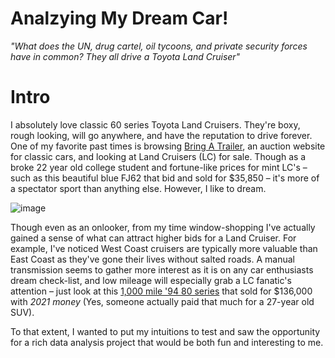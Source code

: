 # Analzying My Dream Car! 

*"What does the UN, drug cartel, oil tycoons, and private security forces have in common? They all drive a Toyota Land Cruiser"*

# Intro
I absolutely love classic 60 series Toyota Land Cruisers. They're boxy, rough looking, will go anywhere, and have the reputation to drive forever. One of my favorite past times is browsing [Bring A Trailer](https://bringatrailer.com/toyota/land-cruiser-fj60-fj62/), an auction website for classic cars, and looking at Land Cruisers (LC) for sale. Though as a broke 22 year old college student and fortune-like prices for mint LC's – such as this beautiful blue FJ62 that bid and sold for $35,850 – it's more of a spectator sport than anything else. However, I like to dream. 

![image](https://user-images.githubusercontent.com/89032804/159414176-32d351f0-448f-4798-9f6a-601ac810d792.png)

Though even as an onlooker, from my time window-shopping I've actually gained a sense of what can attract higher bids for a Land Cruiser. For example, I've noticed West Coast cruisers are typically more valuable than East Coast as they've gone their lives without salted roads. A manual transmission seems to gather more interest as it is on any car enthusiasts dream check-list, and low mileage will especially grab a LC fanatic's attention – just look at this [1,000 mile '94 80 series](https://bringatrailer.com/listing/1994-toyota-land-cruiser-fj80-24/) that sold for $136,000 with _2021 money_ (Yes, someone actually paid that much for a 27-year old SUV).

To that extent, I wanted to put my intuitions to test and saw the opportunity for a rich data analysis project that would be both fun and interesting to me. 
